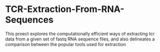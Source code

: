 # TCR-Extraction-From-RNA-Sequences
This proect explores the computationally efficient ways of extracting tcr data from a given set of fastq RNA sequence files, and  also delineates a comparison between the popular tools used for extraction 
